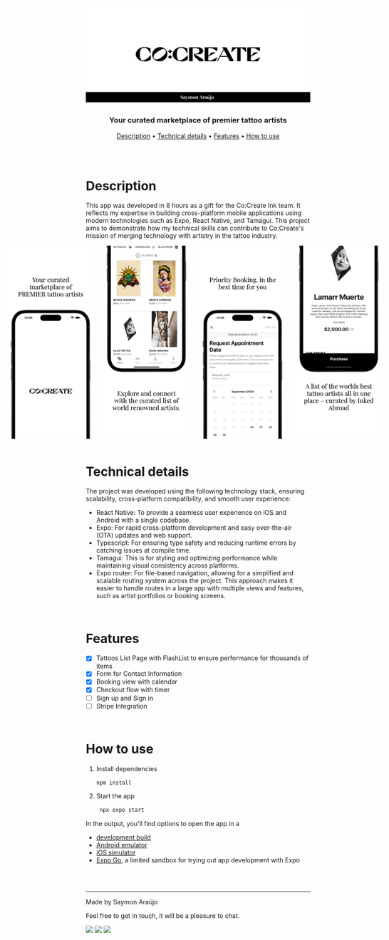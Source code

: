 <h1 align="center">
    <img alt="Banner" title="#banner" src="./assets/images/banner.png" />
</h1>

<h3 align="center">Your curated marketplace of premier tattoo artists</h3>

<p align="center">
 <a href="#description">Description</a> • 
 <a href="#technical-details">Technical details</a> •
 <a href="#features">Features</a> • 
 <a href="#how-to-use">How to use</a>
</p>

<br>
<br>

# Description
<p>This app was developed in 8 hours as a gift for the Co:Create Ink team. It reflects my expertise in building cross-platform mobile applications using modern technologies such as Expo, React Native, and Tamagui. This project aims to demonstrate how my technical skills can contribute to Co:Create's mission of merging technology with artistry in the tattoo industry.</p>


<div align="center" style="display: flex; justify-content: center;">
 <img alt="ScreenShot1" title="#screenshot1" src="./assets/images/screenshot1.jpeg" width="200" />&nbsp;&nbsp;&nbsp;&nbsp;
 <img alt="ScreenShot2" title="#screenshot2" src="./assets/images/screenshot2.jpeg" width="200" />&nbsp;&nbsp;&nbsp;&nbsp;
 <img alt="ScreenShot3" title="#screenshot3" src="./assets/images/screenshot3.jpeg" width="200" />&nbsp;&nbsp;&nbsp;&nbsp;
 <img alt="ScreenShot4" title="#screenshot4" src="./assets/images/screenshot4.jpeg" width="200" />&nbsp;&nbsp;&nbsp;&nbsp;
</div>


<br>

# Technical details
<p>The project was developed using the following technology stack, ensuring scalability, cross-platform compatibility, and smooth user experience:</p>

- React Native: To provide a seamless user experience on iOS and Android with a single codebase.
- Expo: For rapid cross-platform development and easy over-the-air (OTA) updates and web support.
- Typescript: For ensuring type safety and reducing runtime errors by catching issues at compile time.
- Tamagui: This is for styling and optimizing performance while maintaining visual consistency across platforms.
- Expo router: For file-based navigation, allowing for a simplified and scalable routing system across the project. This approach makes it easier to handle routes in a large app with multiple views and features, such as artist portfolios or booking screens.

<br>

# Features

- [x] Tattoos List Page with FlashList to ensure performance for thousands of items
- [x] Form for Contact Information
- [x] Booking view with calendar
- [x] Checkout flow with timer
- [ ] Sign up and Sign in
- [ ] Stripe Integration

<br>


# How to use


1. Install dependencies

   ```bash
   npm install
   ```

2. Start the app

   ```bash
    npx expo start
   ```

In the output, you'll find options to open the app in a

- [development build](https://docs.expo.dev/develop/development-builds/introduction/)
- [Android emulator](https://docs.expo.dev/workflow/android-studio-emulator/)
- [iOS simulator](https://docs.expo.dev/workflow/ios-simulator/)
- [Expo Go](https://expo.dev/go), a limited sandbox for trying out app development with Expo
<br>
<br>

---

Made by Saymon Araújo
<div>
 <p> Feel free to get in touch, it will be a pleasure to chat.</p>
  <a href="https://www.linkedin.com/in/saymon-araujo/" target="_blank"><img src="https://img.shields.io/badge/LinkedIn-0077B5?style=for-the-badge&logo=linkedin&logoColor=white" target="_blank"></a>
  <a href="mailto:saymonbrandon@gmail.com?subject=Hello%20Saymon,%20From%20Github"><img src="https://img.shields.io/badge/gmail-%23D14836.svg?&style=for-the-badge&logo=gmail&logoColor=white" /></a>
  <a href="https://t.me/saymon_araujo_dev"><img src="https://img.shields.io/badge/Telegram-2CA5E0?style=for-the-badge&logo=telegram&logoColor=white" /></a>&nbsp;&nbsp;&nbsp;&nbsp;
</div>
